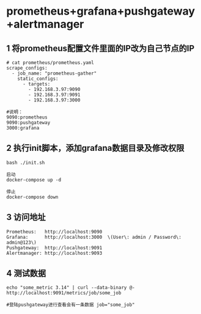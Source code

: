 # prometheus+grafana+pushgateway+alertmanager

## 1 将prometheus配置文件里面的IP改为自己节点的IP

```shell
# cat prometheus/prometheus.yaml 
scrape_configs:
  - job_name: "prometheus-gather"
    static_configs:
      - targets:
        - 192.168.3.97:9090
        - 192.168.3.97:9091
        - 192.168.3.97:3000

#说明：
9090:prometheus
9090:pushgateway
3000:grafana
```

## 2 执行init脚本，添加grafana数据目录及修改权限

```
bash ./init.sh
```



```
启动
docker-compose up -d

停止
docker-compose down

```

## 3 访问地址

```
Prometheus:   http://localhost:9090
Grafana:      http://localhost:3000  \(User\: admin / Password\: admin@123\)
Pushgateway:  http://localhost:9091
Alertmanager: http://localhost:9093
```



## 4 测试数据

```
echo "some_metric 3.14" | curl --data-binary @- http://localhost:9091/metrics/job/some_job

#登陆pushgateway进行查看会有一条数据 job="some_job"
```

